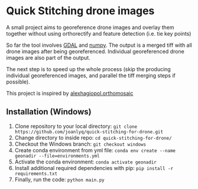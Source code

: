 # Quick Stitching drone images
A small project aims to georeference drone images and overlay them together without using orthorectify and feature detection (i.e. tie key points)

So far the tool involves [GDAL](https://gdal.org/) and [numpy](https://numpy.org/). The output is a merged tiff with all drone images after being georeferenced. Individual georeferenced drone images are also part of the output.

The next step is to speed up the whole process (skip the producing individual georeferenced images, and parallel the tiff merging steps if possible).  

This project is inspired by [alexhagiopol.orthomosaic](https://github.com/alexhagiopol/orthomosaic)

## Installation (Windows)
1. Clone repository to your local directory: `git clone https://github.com/joanlyq/quick-stitching-for-drone.git`
3. Change directory to inside repo: `cd quick-stitching-for-drone/`
2. Checkout the Windows branch: `git checkout windows`
4. Create conda environment from yml file: `conda env create --name geonadir --file=environments.yml`
5. Activate the conda environment: `conda activate geonadir`
6. Install additional required dependencies with pip: `pip install -r requirements.txt`
7. Finally, run the code: `python main.py`